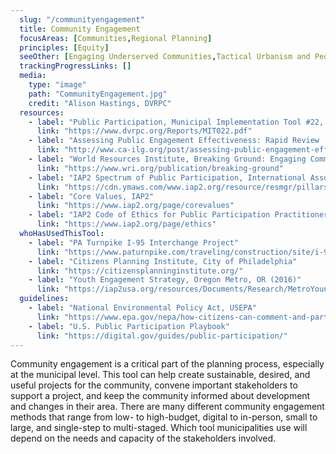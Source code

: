```yaml
---
  slug: "/communityengagement"
  title: Community Engagement
  focusAreas: [Communities,Regional Planning]
  principles: [Equity]
  seeOther: [Engaging Underserved Communities,Tactical Urbanism and Pedestrian Plazas,Smart Location of Public Facilities]
  trackingProgressLinks: []
  media: 
    type: "image"
    path: "CommunityEngagement.jpg"
    credit: "Alison Hastings, DVRPC"
  resources: 
    - label: "Public Participation, Municipal Implementation Tool #22, DVRPC"
      link: "https://www.dvrpc.org/Reports/MIT022.pdf"
    - label: "Assessing Public Engagement Effectiveness: Rapid Review  Worksheets, Institute for Local Government"
      link: "http://www.ca-ilg.org/post/assessing-public-engagement-effectiveness-rapid-review-worksheets"
    - label: "World Resources Institute, Breaking Ground: Engaging Communities in Extractive and Infrastructure Projects"
      link: "https://www.wri.org/publication/breaking-ground"
    - label: "IAP2 Spectrum of Public Participation, International Association for Public Participation (IAP2)"
      link: "https://cdn.ymaws.com/www.iap2.org/resource/resmgr/pillars/Spectrum_8.5x11_Print.pdf"
    - label: "Core Values, IAP2"
      link: "https://www.iap2.org/page/corevalues"
    - label: "IAP2 Code of Ethics for Public Participation Practitioners"
      link: "https://www.iap2.org/page/ethics"
  whoHasUsedThisTool: 
    - label: "PA Turnpike I-95 Interchange Project"
      link: "https://www.paturnpike.com/traveling/construction/site/i-95-interchange-project/news-public-involvement"
    - label: "Citizens Planning Institute, City of Philadelphia"
      link: "https://citizensplanninginstitute.org/"
    - label: "Youth Engagement Strategy, Oregon Metro, OR (2016)"
      link: "https://iap2usa.org/resources/Documents/Research/MetroYoungVoicesFutureChoices-021516.pdf"
  guidelines: 
    - label: "National Environmental Policy Act, USEPA"
      link: "https://www.epa.gov/nepa/how-citizens-can-comment-and-participate-national-environmental-policy-act-process#:~:text=submit%20written%20comments-,How%20can%20citizens%20comment%20on%20a%20NEPA%20document%3F,in%20person%20and%20make%20comment."
    - label: "U.S. Public Participation Playbook"
      link: "https://digital.gov/guides/public-participation/"
---
```


Community engagement is a critical part of the planning process, especially at the municipal level. This tool can help create sustainable, desired, and useful projects for the community, convene important stakeholders to support a project, and keep the community informed about development and changes in their area. There are many different community engagement methods that range from low- to high-budget, digital to in-person, small to large, and single-step to multi-staged. Which tool municipalities use will depend on the needs and capacity of the stakeholders involved.
